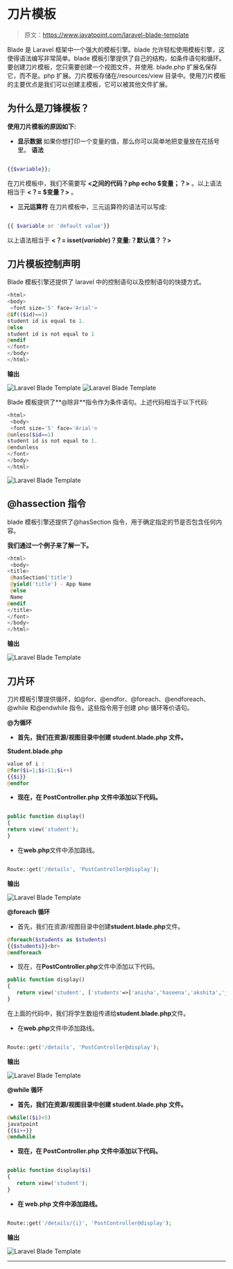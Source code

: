 # 刀片模板

> 原文：<https://www.javatpoint.com/laravel-blade-template>

Blade 是 Laravel 框架中一个强大的模板引擎。blade 允许轻松使用模板引擎，这使得语法编写非常简单。blade 模板引擎提供了自己的结构，如条件语句和循环。要创建刀片模板，您只需要创建一个视图文件，并使用. blade.php 扩展名保存它，而不是。php 扩展。刀片模板存储在/resources/view 目录中。使用刀片模板的主要优点是我们可以创建主模板，它可以被其他文件扩展。

## 为什么是刀锋模板？

**使用刀片模板的原因如下:**

*   **显示数据**
    如果你想打印一个变量的值，那么你可以简单地把变量放在花括号里。
    **语法**

```php

{{$variable}};

```

在刀片模板中，我们不需要写 **<之间的代码？php echo $变量；？>** 。以上语法相当于 **<？= $变量？>** 。

*   **三元运算符**
    在刀片模板中，三元运算符的语法可以写成:

```php

{{ $variable or 'default value'}}

```

以上语法相当于 **<？= isset($variable)？$变量:？默认值？？>**

## 刀片模板控制声明

Blade 模板引擎还提供了 laravel 中的控制语句以及控制语句的快捷方式。

```php
<html>
<body>
 <font size='5' face='Arial'>
@if(($id)==1)
student id is equal to 1.
@else
student id is not equal to 1
@endif
</font>
</body>
</html>

```

**输出**

![Laravel Blade Template](img/e1d56bffd17cea1a0a37026646a2508e.png)
![Laravel Blade Template](img/bc5eae823b31294e69a63317a275fbfe.png)

Blade 模板提供了**@除非**指令作为条件语句。上述代码相当于以下代码:

```php
<html>
 <body>
 <font size='5' face='Arial'>
@unless($id==1)
student id is not equal to 1.
@endunless
</font>
</body>
</html>

```

![Laravel Blade Template](img/5157be4ec637252074d82846856da5d3.png)

## @hassection 指令

blade 模板引擎还提供了@hasSection 指令，用于确定指定的节是否包含任何内容。

**我们通过一个例子来了解一下。**

```php
<html>
 <body>
<title>
 @hasSection('title')
 @yield('title') - App Name
 @else
 Name
@endif
</title>
</font>
</body>
</html>

```

**输出**

![Laravel Blade Template](img/7d3a54488d93287756dbf77391d79e8a.png)

## 刀片环

刀片模板引擎提供循环，如@for、@endfor、@foreach、@endforeach、@while 和@endwhile 指令。这些指令用于创建 php 循环等价语句。

**@为循环**

*   **首先，我们在资源/视图目录中创建 student.blade.php 文件。**

**Student.blade.php**

```php
value of i :
@for($i=1;$i<11;$i++)
{{$i}}
@endfor

```

*   **现在，在 PostController.php 文件中添加以下代码。**

```php

public function display()
{
return view('student');
}

```

*   在**web.php**文件中添加路线。

```php

Route::get('/details', 'PostController@display');

```

**输出**

![Laravel Blade Template](img/a7529b5804e333cdce7d0bc321f4e3a1.png)

**@foreach 循环**

*   首先，我们在资源/视图目录中创建**student.blade.php**文件。

```php
@foreach($students as $students)
{{$students}}<br>
@endforeach

```

*   现在，在**PostController.php**文件中添加以下代码。

```php
public function display()
{
   return view('student', ['students'=>['anisha','haseena','akshita','jyotika']]);
}

```

在上面的代码中，我们将学生数组传递给**student.blade.php**文件。

*   在**web.php**文件中添加路线。

```php

Route::get('/details', 'PostController@display');

```

**输出**

![Laravel Blade Template](img/6a031f139eab0d3f2e71fe65eb598d88.png)

**@while 循环**

*   **首先，我们在资源/视图目录中创建 student.blade.php 文件。**

```php
@while(($i)<5)
javatpoint
{{$i++}}
@endwhile

```

*   **现在，在 PostController.php 文件中添加以下代码。**

```php

public function display($i)
{
   return view('student');
}

```

*   **在 web.php 文件中添加路线。**

```php

Route::get('/details/{i}', 'PostController@display');

```

**输出**

![Laravel Blade Template](img/40436d7c20d3441e069d0ee49da4f97f.png)

* * *